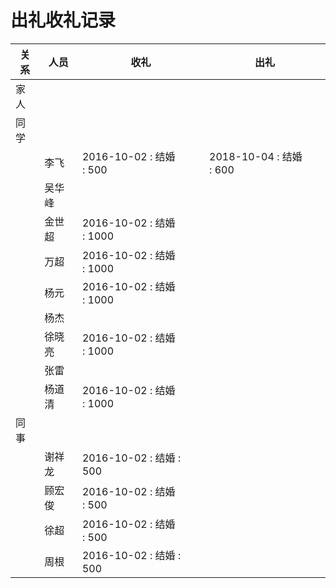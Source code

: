# 出礼收礼记录

| 关系 | 人员 | 收礼 | 出礼 |
| --- | --- | --- | --- |
| 家人 |  |  |  |
| 同学 |  |  |  |
|  | 李飞 | 2016-10-02 : 结婚 : 500 | 2018-10-04 : 结婚 : 600 |
|  | 吴华峰 |  |  |
|  | 金世超 | 2016-10-02 : 结婚 : 1000 |  |
|  | 万超 | 2016-10-02 : 结婚 : 1000 |  |
|  | 杨元 | 2016-10-02 : 结婚 : 1000 |  |
|  | 杨杰 |  |  |
|  | 徐晓亮 | 2016-10-02 : 结婚 : 1000 |  |
|  | 张雷 |  |  |
|  | 杨道清 | 2016-10-02 : 结婚 : 1000 |  |
| 同事 |  |  |  |
|  | 谢祥龙 | 2016-10-02 : 结婚 : 500 |  |
|  | 顾宏俊 | 2016-10-02 : 结婚 : 500 |  |
|  | 徐超 | 2016-10-02 : 结婚 : 500 |  |
|  | 周根 | 2016-10-02 : 结婚 : 500 |  |
